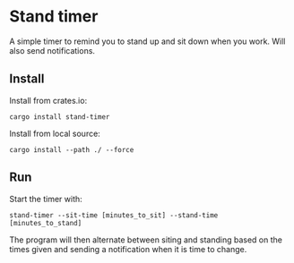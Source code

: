 # Stand timer

A simple timer to remind you to stand up and sit down when you work. Will also send notifications.

## Install
Install from crates.io:
```
cargo install stand-timer
```
Install from local source:
```
cargo install --path ./ --force
```

## Run
Start the timer with:
```
stand-timer --sit-time [minutes_to_sit] --stand-time [minutes_to_stand]
```
The program will then alternate between siting and standing based on the times given and sending a notification when it is time to change.
